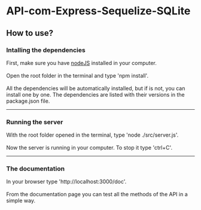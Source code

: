 <h1>API-com-Express-Sequelize-SQLite</h1>
<h2>How to use?</h2>
<h3>Intalling the dependencies</h3>
First, make sure you have <a href="https://nodejs.org/en">nodeJS</a> installed in your computer.
<br><br>Open the root folder in the terminal and type 'npm install'.
<br><br>All the dependencies will be automatically installed, but if is not, you can install one by one. The dependencies are listed with their versions in the package.json file.
<hr>
<h3>Running the server</h3>
With the root folder opened in the terminal, type 'node ./src/server.js'. 
<br><br>Now the server is running in your computer. To stop it type 'ctrl+C'. 
<hr>
<h3>The documentation</h3>
In your browser type 'http://localhost:3000/doc'. 
<br><br>From the documentation page you can test all the methods of the API in a simple way.
